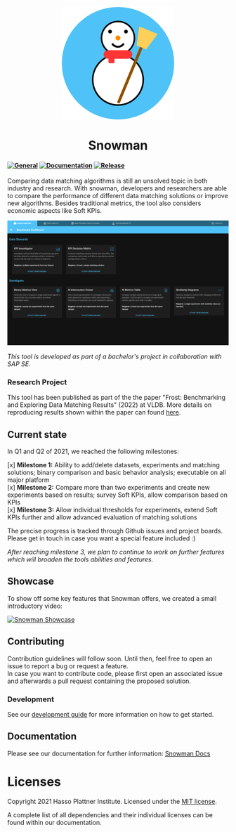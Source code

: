 <p align="center">
  <img alt="logo" src="docs/assets/logo/V2-256.png" />
</p>
<h1 align="center">Snowman</h1>

#### [![General](https://github.com/HPI-Information-Systems/snowman/actions/workflows/general.yml/badge.svg)](https://github.com/HPI-Information-Systems/snowman/actions/workflows/general.yml) [![Documentation](https://github.com/HPI-Information-Systems/snowman/actions/workflows/docs.yml/badge.svg)](https://github.com/HPI-Information-Systems/snowman/actions/workflows/docs.yml) [![Release](https://github.com/HPI-Information-Systems/snowman/actions/workflows/package.yml/badge.svg)](https://github.com/HPI-Information-Systems/snowman/actions/workflows/package.yml)

Comparing data matching algorithms is still an unsolved topic in both industry and research.
With snowman, developers and researchers are able to compare the performance of different data matching solutions or improve new algorithms.
Besides traditional metrics, the tool also considers economic aspects like Soft KPIs.

![Benchmark Dashboard](docs/assets/dashboard.png)

_This tool is developed as part of a bachelor's project in collaboration with SAP SE._

### Research Project

This tool has been published as part of the the paper "Frost: Benchmarking and Exploring Data Matching Results" (2022) at VLDB. More details on reproducing results shown within the paper can found [here](FROST_REPRODUCIBILITY.md).

## Current state

In Q1 and Q2 of 2021, we reached the following milestones:

[x] **Milestone 1:** Ability to add/delete datasets, experiments and matching solutions; binary comparison and basic behavior analysis; executable on all major platform  
[x] **Milestone 2:** Compare more than two experiments and create new experiments based on results; survey Soft KPIs, allow comparison based on KPIs  
[x] **Milestone 3:** Allow individual thresholds for experiments, extend Soft KPIs further and allow advanced evaluation of matching solutions

The precise progress is tracked through Github issues and project boards. Please get in touch in case you want a special feature included :)

_After reaching milestone 3, we plan to continue to work on further features which will broaden the tools abilities and features._

## Showcase

To show off some key features that Snowman offers, we created a small introductory video:

[![Snowman Showcase](https://img.youtube.com/vi/wuJkkIByXjw/0.jpg)](https://www.youtube.com/watch?v=wuJkkIByXjw)

## Contributing

Contribution guidelines will follow soon. Until then, feel free to open an issue to report a bug or request a feature.  
In case you want to contribute code, please first open an associated issue and afterwards a pull request containing the proposed solution.

### Development

See our [development guide](https://hpi-information-systems.github.io/snowman/dev_setup/introduction/) for more information on how to get started.

## Documentation

Please see our documentation for further information: [Snowman Docs](https://hpi-information-systems.github.io/snowman/)

# Licenses

Copyright 2021 Hasso Plattner Institute. Licensed under the [MIT license](./LICENSE).

A complete list of all dependencies and their individual licenses can be found within our documentation.

